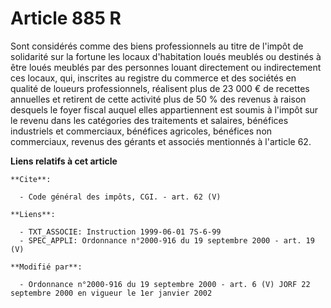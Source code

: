 # Article 885 R

Sont considérés comme des biens professionnels au titre de l'impôt de solidarité sur la fortune les locaux d'habitation loués
meublés ou destinés à être loués meublés par des personnes louant directement ou indirectement ces locaux, qui, inscrites au
registre du commerce et des sociétés en qualité de loueurs professionnels, réalisent plus de 23 000 € de recettes annuelles
et retirent de cette activité plus de 50 % des revenus à raison desquels le foyer fiscal auquel elles appartiennent est
soumis à l'impôt sur le revenu dans les catégories des traitements et salaires, bénéfices industriels et commerciaux,
bénéfices agricoles, bénéfices non commerciaux, revenus des gérants et associés mentionnés à l'article 62.

**Liens relatifs à cet article**

	**Cite**:

	  - Code général des impôts, CGI. - art. 62 (V)

	**Liens**:

	  - TXT_ASSOCIE: Instruction 1999-06-01 7S-6-99
	  - SPEC_APPLI: Ordonnance n°2000-916 du 19 septembre 2000 - art. 19 (V)

	**Modifié par**:

	  - Ordonnance n°2000-916 du 19 septembre 2000 - art. 6 (V) JORF 22 septembre 2000 en vigueur le 1er janvier 2002
